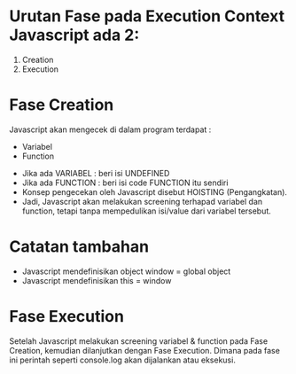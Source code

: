 # Urutan Fase pada Execution Context Javascript ada 2:

1. Creation
2. Execution

# Fase Creation

Javascript akan mengecek di dalam program terdapat :

- Variabel
- Function

* Jika ada VARIABEL : beri isi UNDEFINED
* Jika ada FUNCTION : beri isi code FUNCTION itu sendiri
* Konsep pengecekan oleh Javascript disebut HOISTING (Pengangkatan).
* Jadi, Javascript akan melakukan screening terhapad variabel dan function, tetapi tanpa mempedulikan isi/value dari variabel tersebut.

# Catatan tambahan

- Javascript mendefinisikan object window = global object
- Javascript mendefinisikan this = window

# Fase Execution

Setelah Javascript melakukan screening variabel & function pada Fase Creation, kemudian dilanjutkan dengan Fase Execution. Dimana pada fase ini perintah seperti console.log akan dijalankan atau eksekusi.
